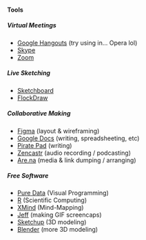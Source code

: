 #### Tools

##### Virtual Meetings

- [Google Hangouts](https://hangouts.google.com) (try using in... Opera lol)
- [Skype](https://www.skype.com/en/)
- [Zoom](https://zoom.us/)

##### Live Sketching

- [Sketchboard](https://sketchboard.io/)
- [FlockDraw](http://flockdraw.com/)

##### Collaborative Making

- [Figma](https://www.figma.com/) (layout & wireframing)
- [Google Docs](http://docs.google.com) (writing, spreadsheeting, etc)
- [Pirate Pad](http://piratepad.net/) (writing)
- [Zencastr](https://zencastr.com/) (audio recording / podcasting)
- [Are.na](https://are.na) (media & link dumping / arranging)

##### Free Software

- [Pure Data](http://puredata.info/) (Visual Programming)
- [R](https://www.r-project.org/) (Scientific Computing)
- [XMind](https://www.xmind.net/) (Mind-Mapping)
- [Jeff](https://itunes.apple.com/us/app/jeff/id934011232?mt=12) (making GIF screencaps)
- [Sketchup](http://www.sketchup.com/) (3D modeling)
- [Blender](https://www.blender.org/) (more 3D modeling)
